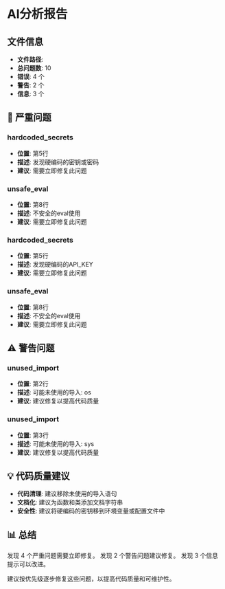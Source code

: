 # AI分析报告

## 文件信息

- **文件路径**: 
- **总问题数**: 10
- **错误**: 4 个
- **警告**: 2 个
- **信息**: 3 个

## 🚨 严重问题

### hardcoded_secrets
- **位置**: 第5行
- **描述**: 发现硬编码的密钥或密码
- **建议**: 需要立即修复此问题

### unsafe_eval
- **位置**: 第8行
- **描述**: 不安全的eval使用
- **建议**: 需要立即修复此问题

### hardcoded_secrets
- **位置**: 第5行
- **描述**: 发现硬编码的API_KEY
- **建议**: 需要立即修复此问题

### unsafe_eval
- **位置**: 第8行
- **描述**: 不安全的eval使用
- **建议**: 需要立即修复此问题

## ⚠️ 警告问题

### unused_import
- **位置**: 第2行
- **描述**: 可能未使用的导入: os
- **建议**: 建议修复以提高代码质量

### unused_import
- **位置**: 第3行
- **描述**: 可能未使用的导入: sys
- **建议**: 建议修复以提高代码质量

## 💡 代码质量建议

- **代码清理**: 建议移除未使用的导入语句
- **文档化**: 建议为函数和类添加文档字符串
- **安全性**: 建议将硬编码的密钥移到环境变量或配置文件中

## 📊 总结

发现 4 个严重问题需要立即修复。
发现 2 个警告问题建议修复。
发现 3 个信息提示可以改进。

建议按优先级逐步修复这些问题，以提高代码质量和可维护性。
